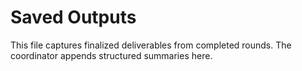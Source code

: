 # Saved Outputs

This file captures finalized deliverables from completed rounds. The coordinator appends structured summaries here.
